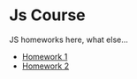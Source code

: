 # Js Course
JS homeworks here, what else...

- [Homework 1](https://github.com/Adeon18/Cringe/tree/hw_1)
- [Homework 2](https://github.com/Adeon18/Cringe/tree/hw_2)